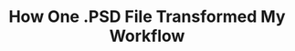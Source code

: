 ---
title: How One .PSD File Transformed My Workflow
what: Blog Post
pointer: /writing/how-one-file-transformed-my-workflow/
authors: ["Keisha S Perkins"]
dupe: true
---